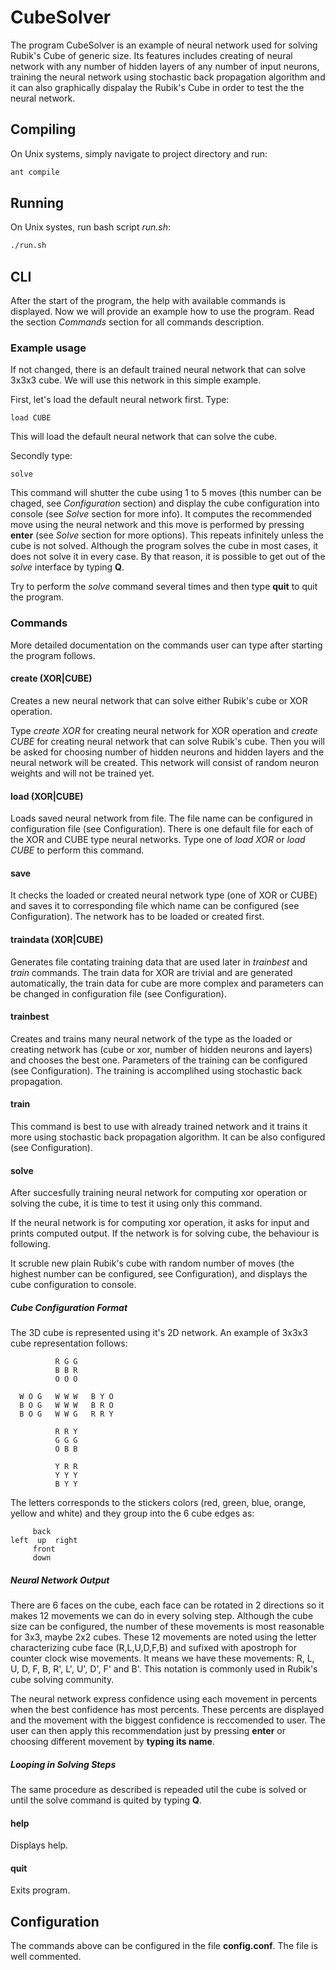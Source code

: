 # CubeSolver
The program CubeSolver is an example of neural network used for solving Rubik's Cube of generic size. Its features includes creating of neural network with any number of hidden layers of any number of input neurons, training the neural network using stochastic back propagation algorithm and it can also graphically dispalay the Rubik's Cube in order to test the the neural network.

## Compiling
On Unix systems, simply navigate to project directory and run:
```bash
ant compile
```

## Running
On Unix systes, run bash script *run.sh*:
```bash
./run.sh
```

## CLI
After the start of the program, the help with available commands is displayed. Now we will provide an example how to use the program. Read the section *Commands* section for all commands description.

### Example usage
If not changed, there is an default trained neural network that can solve 3x3x3 cube. We will use this network in this simple example.

First, let's load the default neural network first. Type:
```
load CUBE
```
This will load the default neural network that can solve the cube.

Secondly type:
```
solve
```
This command will shutter the cube using 1 to 5 moves (this number can be chaged, see *Configuration* section) and display the cube configuration into console (see *Solve* section for more info). It computes the recommended move using the neural network and this move is performed by pressing **enter** (see *Solve* section for more options). This repeats infinitely unless the cube is not solved. Although the program solves the cube in most cases, it does not solve it in every case. By that reason, it is possible to get out of the *solve* interface by typing **Q**.

Try to perform the *solve* command several times and then type **quit** to quit the program.

### Commands
More detailed documentation on the commands user can type after starting the program follows. 

#### create (XOR|CUBE)
Creates a new neural network that can solve either Rubik's cube or XOR operation.

Type *create XOR* for creating neural network for XOR operation and *create CUBE* for creating neural network that can solve Rubik's cube. Then you will be asked for choosing number of hidden neurons and hidden layers and the neural network will be created. This network will consist of random neuron weights and will not be trained yet.

#### load (XOR|CUBE)
Loads saved neural network from file. The file name can be configured in configuration file (see Configuration). There is one default file for each of the XOR and CUBE type neural networks. Type one of *load XOR* or *load CUBE* to perform this command.

#### save
It checks the loaded or created neural network type (one of XOR or CUBE) and saves it to corresponding file which name can be configured (see Configuration). The network has to be loaded or created first.

#### traindata (XOR|CUBE)
Generates file contating training data that are used later in *trainbest* and *train* commands. The train data for XOR are trivial and are generated automatically, the train data for cube are more complex and parameters can be changed in configuration file (see Configuration).

#### trainbest
Creates and trains many neural network of the type as the loaded or creating network has (cube or xor, number of hidden neurons and layers) and chooses the best one. Parameters of the training can be configured (see Configuration). The training is accomplihed using stochastic back propagation.

#### train
This command is best to use with already trained network and it trains it more using stochastic back propagation algorithm. It can be also configured (see Configuration).

#### solve
After succesfully training neural network for computing xor operation or solving the cube, it is time to test it using only this command.

If the neural network is for computing xor operation, it asks for input and prints computed output. If the network is for solving cube, the behaviour is following.

It scruble new plain Rubik's cube with random number of moves (the highest number can be configured, see Configuration), and displays the cube configuration to console.

##### Cube Configuration Format
The 3D cube is represented using it's 2D network. An example of 3x3x3 cube representation follows:
```
          R G G         
          B B R         
          O O O         

  W O G   W W W   B Y O 
  B O G   W W W   B R O 
  B O G   W W G   R R Y 

          R R Y         
          G G G         
          O B B         

          Y R R         
          Y Y Y         
          B Y Y 
```

The letters corresponds to the stickers colors (red, green, blue, orange, yellow and white) and they group into the 6 cube edges as:
```
     back
left  up  right
     front
     down
```

##### Neural Network Output
There are 6 faces on the cube, each face can be rotated in 2 directions so it makes 12 movements we can do in every solving step. Although the cube size can be configured, the number of these movements is most reasonable for 3x3, maybe 2x2 cubes. These 12 movements are noted using the letter characterizing cube face (R,L,U,D,F,B) and sufixed with apostroph for counter clock wise movements. It means we have these movements: R, L, U, D, F, B, R', L', U', D', F' and B'. This notation is commonly used in Rubik's cube solving community.

The neural network express confidence using each movement in percents when the best confidence has most percents. These percents are displayed and the movement with the biggest confidence is reccomended to user. The user can then apply this recommendation just by pressing **enter** or choosing different movement by **typing its name**.

##### Looping in Solving Steps
The same procedure as described is repeaded util the cube is solved or until the solve command is quited by typing **Q**.

#### help
Displays help.

#### quit
Exits program.

## Configuration
The commands above can be configured in the file **config.conf**. The file is well commented.

